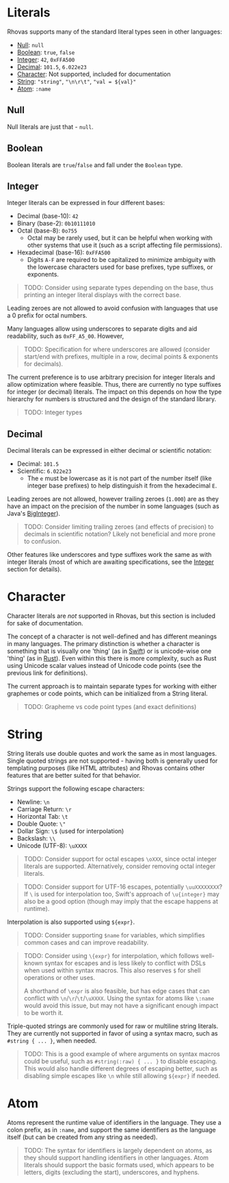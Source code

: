 # Literals

Rhovas supports many of the standard literal types seen in other languages:

 - [Null](#Null): `null`
 - [Boolean](#Boolean): `true`, `false`
 - [Integer](#Integer): `42`, `0xFFA500`
 - [Decimal](#Decimal): `101.5`, `6.022e23`
 - [Character](#Character): Not supported, included for documentation
 - [String](#String): `"string"`, `"\n\r\t"`, `"val = ${val}"`
 - [Atom](#Atom): `:name`

## Null

Null literals are just that - `null`.

## Boolean

Boolean literals are `true`/`false` and fall under the `Boolean` type.

## Integer

Integer literals can be expressed in four different bases:

 - Decimal (base-10): `42`
 - Binary (base-2): `0b10111010`
 - Octal (base-8): `0o755`
    - Octal may be rarely used, but it can be helpful when working with other
      systems that use it (such as a script affecting file permissions).
 - Hexadecimal (base-16): `0xFFA500`
    - Digits `A-F` are required to be capitalized to minimize ambiguity with the
      lowercase characters used for base prefixes, type suffixes, or exponents.

> TODO: Consider using separate types depending on the base, thus printing an
> integer literal displays with the correct base.

Leading zeroes are not allowed to avoid confusion with languages that use a 0
prefix for octal numbers.

Many languages allow using underscores to separate digits and aid readability,
such as `0xFF_A5_00`. However, 

> TODO: Specification for where underscores are allowed (consider start/end
> with prefixes, multiple in a row, decimal points & exponents for decimals).

The current preference is to use arbitrary precision for integer literals and
allow optimization where feasible. Thus, there are currently no type suffixes 
for integer (or decimal) literals. The impact on this depends on how the type
hierarchy for numbers is structured and the design of the standard library.

> TODO: Integer types

## Decimal

Decimal literals can be expressed in either decimal or scientific notation:

 - Decimal: `101.5`
 - Scientific: `6.022e23`
    - The `e` must be lowercase as it is not part of the number itself (like
      integer base prefixes) to help distinguish it from the hexadecimal `E`.

Leading zeroes are not allowed, however trailing zeroes (`1.000`) are as they
have an impact on the precision of the number in some languages (such as Java's
[BigInteger](https://docs.oracle.com/javase/8/docs/api/java/math/BigInteger.html)).

> TODO: Consider limiting trailing zeroes (and effects of precision) to decimals
> in scientific notation? Likely not beneficial and more prone to confusion.

Other features like underscores and type suffixes work the same as with integer
literals (most of which are awaiting specifications, see the [Integer](#Integer)
section for details).

# Character

Character literals are *not* supported in Rhovas, but this section is included
for sake of documentation.

The concept of a character is not well-defined and has different meanings in
many languages. The primary distinction is whether a character is something that
is visually one 'thing' (as in [Swift](https://docs.swift.org/swift-book/LanguageGuide/StringsAndCharacters.html#ID293))
or is unicode-wise one 'thing' (as in [Rust](https://doc.rust-lang.org/std/primitive.char.html)).
Even within this there is more complexity, such as Rust using Unicode scalar
values instead of Unicode code points (see the previous link for definitions).

The current approach is to maintain separate types for working with either
graphemes or code points, which can be initialized from a String literal.

> TODO: Grapheme vs code point types (and exact definitions)

# String

String literals use double quotes and work the same as in most languages. Single
quoted strings are not supported - having both is generally used for templating
purposes (like HTML attributes) and Rhovas contains other features that are
better suited for that behavior.

Strings support the following escape characters:

 - Newline: `\n`
 - Carriage Return: `\r`
 - Horizontal Tab: `\t`
 - Double Quote: `\"`
 - Dollar Sign: `\$` (used for interpolation)
 - Backslash: `\\`
 - Unicode (UTF-8): `\uXXXX`

> TODO: Consider support for octal escapes `\oXXX`, since octal integer literals
> are supported. Alternatively, consider removing octal integer literals.

> TODO: Consider support for UTF-16 escapes, potentially `\uuXXXXXXXX`? If `\`
> is used for interpolation too, Swift's approach of `\u{integer}` may also be
> a good option (though may imply that the escape happens at runtime).

Interpolation is also supported using `${expr}`.

> TODO: Consider supporting `$name` for variables, which simplifies common cases
> and can improve readability.

> TODO: Consider using `\{expr}` for interpolation, which follows well-known
> syntax for escapes and is less likely to conflict with DSLs when used within
> syntax macros. This also reserves `$` for shell operations or other uses.
> 
> A shorthand of `\expr` is also feasible, but has edge cases that can conflict
> with `\n`/`\r`/`\t`/`\uXXXX`. Using the syntax for atoms like `\:name` would
> avoid this issue, but may not have a significant enough impact to be worth it.

Triple-quoted strings are commonly used for raw or multiline string literals.
They are currently not supported in favor of using a syntax macro, such as
`#string { ... }`, when needed.

> TODO: This is a good example of where arguments on syntax macros could be
> useful, such as `#string(:raw) { ... }` to disable escaping. This would also
> handle different degrees of escaping better, such as disabling simple escapes
> like `\n` while still allowing `${expr}` if needed.

# Atom

Atoms represent the runtime value of identifiers in the language. They use a
colon prefix, as in `:name`, and support the same identifiers as the language
itself (but can be created from any string as needed).

> TODO: The syntax for identifiers is largely dependent on atoms, as they should
> support handling identifiers in other languages. Atom literals should support
> the basic formats used, which appears to be letters, digits (excluding the
> start), underscores, and hyphens.
